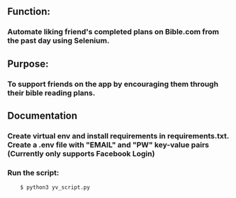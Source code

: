 ## Function: 
### Automate liking friend's completed plans on Bible.com from the past day using Selenium.
## Purpose: 
### To support friends on the app by encouraging them through their bible reading plans.
## Documentation
### Create virtual env and install requirements in requirements.txt. Create a .env file with "EMAIL" and "PW" key-value pairs (Currently only supports Facebook Login)
### Run the script:
```python
    $ python3 yv_script.py
```

